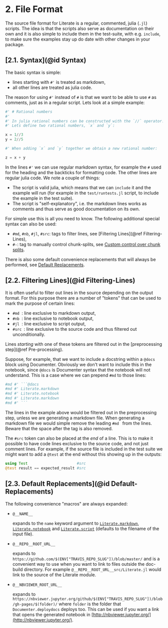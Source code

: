 # **2.** File Format

The source file format for Literate is a regular, commented, julia (`.jl`) scripts.
The idea is that the scripts also serve as documentation on their own and it is also
simple to include them in the test-suite, with e.g. `include`, to make sure the examples
stay up do date with other changes in your package.

## [**2.1.** Syntax](@id Syntax)

The basic syntax is simple:
- lines starting with `#'` is treated as markdown,
- all other lines are treated as julia code.

The reason for using `#'` instead of `#` is that we want to be able to use `#` as comments,
just as in a regular script. Lets look at a simple example:
```julia
#' # Rational numbers
#'
#' In julia rational numbers can be constructed with the `//` operator.
#' Lets define two rational numbers, `x` and `y`:

x = 1//3
y = 2//5

#' When adding `x` and `y` together we obtain a new rational number:

z = x + y
```
In the lines `#'` we can use regular markdown syntax, for example the `#`
used for the heading and the backticks for formatting code. The other lines are regular
julia code. We note a couple of things:
- The script is valid julia, which means that we can `include` it and the example will run
  (for example in the `test/runtests.jl` script, to include the example in the test suite).
- The script is "self-explanatory", i.e. the markdown lines works as comments and
  thus serve as good documentation on its own.

For simple use this is all you need to know. The following additional special syntax can also be used:
- `#md`, `#nb`, `#jl`, `#src`: tags to filter lines, see [Filtering Lines](@ref Filtering-Lines),
- `#-`: tag to manually control chunk-splits, see [Custom control over chunk splits](@ref).

There is also some default convenience replacements that will always be performed, see
[Default Replacements](@ref).


## [**2.2.** Filtering Lines](@id Filtering-Lines)

It is often useful to filter out lines in the source depending on the output format.
For this purpose there are a number of "tokens" that can be used to mark the purpose of
certain lines:
- `#md `: line exclusive to markdown output,
- `#nb `: line exclusive to notebook output,
- `#jl `: line exclusive to script output,
- `#src `: line exclusive to the source code and thus filtered out unconditionally.

Lines *starting* with one of these tokens are filtered out in the
[preprocessing step](@ref Pre-processing).

Suppose, for example, that we want to include a docstring within a `@docs` block
using Documenter. Obviously we don't want to include this in the notebook,
since `@docs` is Documenter syntax that the notebook will not understand. This
is a case where we can prepend `#md` to those lines:
````julia
#md #' ```@docs
#md #' Literate.markdown
#md #' Literate.notebook
#md #' Literate.markdown
#md #' ```
````
The lines in the example above would be filtered out in the preprocessing step, unless we are
generating a markdown file. When generating a markdown file we would simple remove
the leading `#md ` from the lines. Beware that the space after the tag is also removed.

The `#src` token can also be placed at the *end* of a line. This is to make it possible
to have code lines exclusive to the source code, and not just comment lines. For example,
if the source file is included in the test suite we might want to add a `@test` at the end
without this showing up in the outputs:

```julia
using Test                      #src
@test result == expected_result #src
```


## [**2.3.** Default Replacements](@id Default-Replacements)

The following convenience "macros" are always expanded:

- `@__NAME__`

  expands to the `name` keyword argument to [`Literate.markdown`](@ref),
  [`Literate.notebook`](@ref) and [`Literate.script`](@ref)
  (defaults to the filename of the input file).

- `@__REPO__ROOT_URL__`

  expands to `https://github.com/$(ENV["TRAVIS_REPO_SLUG"])/blob/master/`
  and is a convenient way to use when you want to link to files outside the
  doc-build directory. For example `@__REPO__ROOT_URL__src/Literate.jl` would link
  to the source of the Literate module.

- `@__NBVIEWER_ROOT_URL__`

  expands to
  `https://nbviewer.jupyter.org/github/$(ENV["TRAVIS_REPO_SLUG"])/blob/gh-pages/$(folder)/`
  where `folder` is the folder that `Documenter.deploydocs` deploys too.
  This can be used if you want a link that opens the generated notebook in
  [http://nbviewer.jupyter.org/](http://nbviewer.jupyter.org/).
